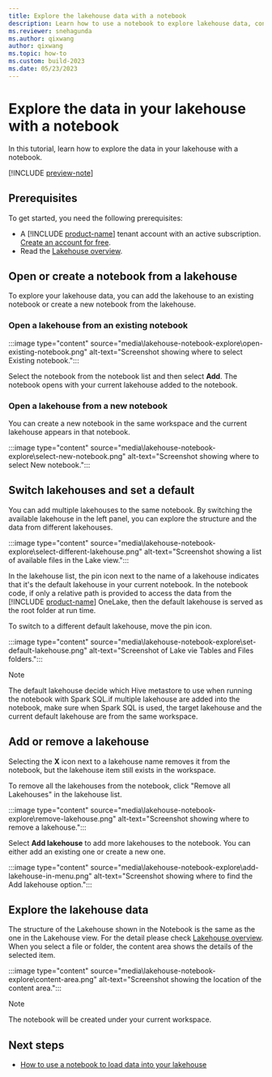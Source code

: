 ```yaml
---
title: Explore the lakehouse data with a notebook
description: Learn how to use a notebook to explore lakehouse data, connect a lakehouse and a notebook, and generate code cells in a notebook.
ms.reviewer: snehagunda
ms.author: qixwang
author: qixwang
ms.topic: how-to
ms.custom: build-2023
ms.date: 05/23/2023
---
```


# Explore the data in your lakehouse with a notebook

In this tutorial, learn how to explore the data in your lakehouse with a notebook.

[!INCLUDE [preview-note](../includes/preview-note.md)]

## Prerequisites

To get started, you need the following prerequisites:

- A [!INCLUDE [product-name](../includes/product-name.md)] tenant account with an active subscription. [Create an account for free](../get-started/fabric-trial.md).
- Read the [Lakehouse overview](lakehouse-overview.md).

## Open or create a notebook from a lakehouse

To explore your lakehouse data, you can add the lakehouse to an existing notebook or create a new notebook from the lakehouse.

### Open a lakehouse from an existing notebook

:::image type="content" source="media\lakehouse-notebook-explore\open-existing-notebook.png" alt-text="Screenshot showing where to select Existing notebook.":::

Select the notebook from the notebook list and then select **Add**. The notebook opens with your current lakehouse added to the notebook.

### Open a lakehouse from a new notebook

You can create a new notebook in the same workspace and the current lakehouse appears in that notebook.

:::image type="content" source="media\lakehouse-notebook-explore\select-new-notebook.png" alt-text="Screenshot showing where to select New notebook.":::

## Switch lakehouses and set a default

You can add multiple lakehouses to the same notebook. By switching the available lakehouse in the left panel, you can explore the structure and the data from different lakehouses.

:::image type="content" source="media\lakehouse-notebook-explore\select-different-lakehouse.png" alt-text="Screenshot showing a list of available files in the Lake view.":::

In the lakehouse list, the pin icon next to the name of a lakehouse indicates that it's the default lakehouse in your current notebook. In the notebook code, if only a relative path is provided to access the data from the [!INCLUDE [product-name](../includes/product-name.md)] OneLake, then the default lakehouse is served as the root folder at run time.

To switch to a different default lakehouse, move the pin icon.

:::image type="content" source="media\lakehouse-notebook-explore\set-default-lakehouse.png" alt-text="Screenshot of Lake vie Tables and Files folders.":::

> [!NOTE]
> The default lakehouse decide which Hive metastore to use when running the notebook with Spark SQL.if multiple lakehouse are added into the notebook, make sure when Spark SQL is used, the target lakehouse and the current default lakehouse are from the same workspace.

## Add or remove a lakehouse

Selecting the **X** icon next to a lakehouse name removes it from the notebook, but the lakehouse item still exists in the workspace.

To remove all the lakehouses from the notebook, click "Remove all Lakehouses" in the lakehouse list.

:::image type="content" source="media\lakehouse-notebook-explore\remove-lakehouse.png" alt-text="Screenshot showing where to remove a lakehouse.":::

Select **Add lakehouse** to add more lakehouses to the notebook. You can either add an existing one or create a new one.

:::image type="content" source="media\lakehouse-notebook-explore\add-lakehouse-in-menu.png" alt-text="Screenshot showing where to find the Add lakehouse option.":::

## Explore the lakehouse data

The structure of the Lakehouse shown in the Notebook is the same as the one in the Lakehouse view. For the detail please check [Lakehouse overview](lakehouse-overview.md). When you select a file or folder, the content area shows the details of the selected item.

:::image type="content" source="media\lakehouse-notebook-explore\content-area.png" alt-text="Screenshot showing the location of the content area.":::

> [!NOTE]
> The notebook will be created under your current workspace.

## Next steps

- [How to use a notebook to load data into your lakehouse](lakehouse-notebook-load-data.md)
